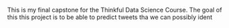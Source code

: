 This is my final capstone for the Thinkful Data Science Course. The goal of this this project is to be able to predict tweets tha
we can possibly ident
